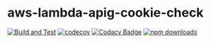 # aws-lambda-apig-cookie-check

[![Build and Test](https://github.com/anzharip/azure-function-multipart/actions/workflows/build-and-test.yml/badge.svg)](https://github.com/anzharip/aws-lambda-cookie/actions)
[![codecov](https://codecov.io/gh/anzharip/azure-function-multipart/branch/main/graph/badge.svg?token=LWQJDZNQV7)](https://codecov.io/gh/anzharip/aws-lambda-cookie)
[![Codacy Badge](https://app.codacy.com/project/badge/Grade/96165dceeefa4968b4822ab97d846faa)](https://www.codacy.com/gh/anzharip/aws-lambda-cookie/dashboard?utm_source=github.com&utm_medium=referral&utm_content=anzharip/aws-lambda-cookie&utm_campaign=Badge_Grade)
[![npm downloads](https://img.shields.io/npm/dm/@anzp/azure-function-multipart)](https://www.npmjs.com/package/@anzp/aws-lambda-cookie)